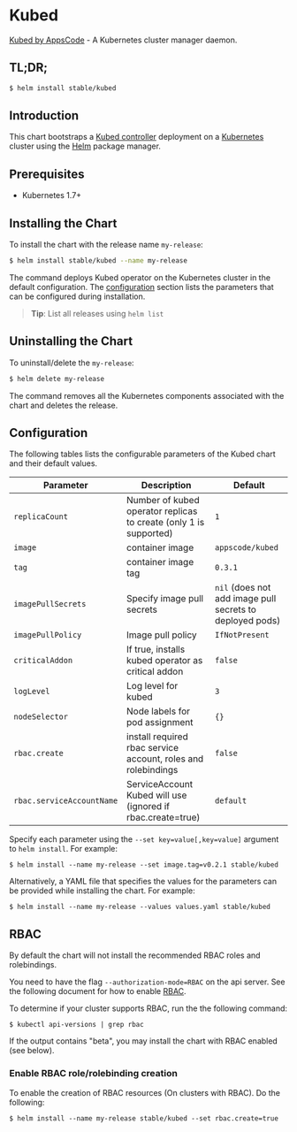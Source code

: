 # Kubed
[Kubed by AppsCode](https://github.com/appscode/kubed) - A Kubernetes cluster manager daemon.

## TL;DR;

```bash
$ helm install stable/kubed
```

## Introduction

This chart bootstraps a [Kubed controller](https://github.com/appscode/kubed) deployment on a [Kubernetes](http://kubernetes.io) cluster using the [Helm](https://helm.sh) package manager.

## Prerequisites

- Kubernetes 1.7+

## Installing the Chart
To install the chart with the release name `my-release`:
```bash
$ helm install stable/kubed --name my-release
```
The command deploys Kubed operator on the Kubernetes cluster in the default configuration. The [configuration](#configuration) section lists the parameters that can be configured during installation.

> **Tip**: List all releases using `helm list`

## Uninstalling the Chart

To uninstall/delete the `my-release`:

```bash
$ helm delete my-release
```

The command removes all the Kubernetes components associated with the chart and deletes the release.

## Configuration

The following tables lists the configurable parameters of the Kubed chart and their default values.


| Parameter                 | Description                                                       | Default            |
| --------------------------| ------------------------------------------------------------------|--------------------|
| `replicaCount`            | Number of kubed operator replicas to create (only 1 is supported) | `1`                |
| `image`                   | container image                                                   | `appscode/kubed`   |
| `tag`                     | container image tag                                               | `0.3.1`            |
| `imagePullSecrets`        | Specify image pull secrets                                        | `nil` (does not add image pull secrets to deployed pods) |
| `imagePullPolicy`         | Image pull policy                                                 | `IfNotPresent`     |
| `criticalAddon`           | If true, installs kubed operator as critical addon                | `false`            |
| `logLevel`                | Log level for kubed                                               | `3`                |
| `nodeSelector`            | Node labels for pod assignment                                    | `{}`               |
| `rbac.create`             | install required rbac service account, roles and rolebindings     | `false`            |
| `rbac.serviceAccountName` | ServiceAccount Kubed will use (ignored if rbac.create=true)       | `default`          |


Specify each parameter using the `--set key=value[,key=value]` argument to `helm install`. For example:

```console
$ helm install --name my-release --set image.tag=v0.2.1 stable/kubed
```

Alternatively, a YAML file that specifies the values for the parameters can be provided while
installing the chart. For example:

```console
$ helm install --name my-release --values values.yaml stable/kubed
```

## RBAC
By default the chart will not install the recommended RBAC roles and rolebindings.

You need to have the flag `--authorization-mode=RBAC` on the api server. See the following document for how to enable [RBAC](https://kubernetes.io/docs/admin/authorization/rbac/).

To determine if your cluster supports RBAC, run the the following command:

```console
$ kubectl api-versions | grep rbac
```

If the output contains "beta", you may install the chart with RBAC enabled (see below).

### Enable RBAC role/rolebinding creation

To enable the creation of RBAC resources (On clusters with RBAC). Do the following:

```console
$ helm install --name my-release stable/kubed --set rbac.create=true
```
